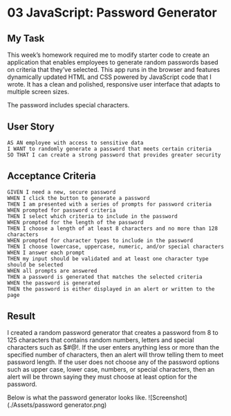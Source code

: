 # 03 JavaScript: Password Generator

## My Task

This week’s homework required me to modify starter code to create an application that enables employees to generate random passwords based on criteria that they’ve selected. This app runs in the browser and features dynamically updated HTML and CSS powered by JavaScript code that I wrote. It has a clean and polished, responsive user interface that adapts to multiple screen sizes.

The password includes special characters. 

## User Story

```
AS AN employee with access to sensitive data
I WANT to randomly generate a password that meets certain criteria
SO THAT I can create a strong password that provides greater security
```

## Acceptance Criteria

```
GIVEN I need a new, secure password
WHEN I click the button to generate a password 
THEN I am presented with a series of prompts for password criteria
WHEN prompted for password criteria
THEN I select which criteria to include in the password
WHEN prompted for the length of the password
THEN I choose a length of at least 8 characters and no more than 128 characters
WHEN prompted for character types to include in the password
THEN I choose lowercase, uppercase, numeric, and/or special characters
WHEN I answer each prompt
THEN my input should be validated and at least one character type should be selected
WHEN all prompts are answered
THEN a password is generated that matches the selected criteria
WHEN the password is generated
THEN the password is either displayed in an alert or written to the page
```

## Result

I created a random password generator that creates a password from 8 to 125 characters that contains random numbers, letters and special characters such as $#@!. If the user enters anything less or more than the specified number of characters, then an alert will throw telling them to meet password length. If the user does not choose any of the password options such as upper case, lower case, numbers, or special characters, then an alert will be thrown saying they must choose at least option for the password. 

Below is what the password generator looks like. 
![Screenshot](./Assets/password generator.png)